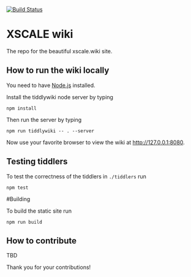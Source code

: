 [![Build Status](https://travis-ci.org/XSCALE-Alliance/wiki.svg?branch=master)](https://travis-ci.org/XSCALE-Alliance/wiki)

# XSCALE wiki
The repo for the beautiful xscale.wiki site.

## How to run the wiki locally

You need to have [Node.js] installed.

Install the tiddlywiki node server by typing
```
npm install
```

Then run the server by typing
```
npm run tiddlywiki -- . --server
```

Now use your favorite browser to view the wiki at http://127.0.0.1:8080.

## Testing tiddlers

To test the correctness of the tiddlers in `./tiddlers` run
```
npm test
```

#Building

To build the static site run
```
npm run build
```

## How to contribute

TBD

Thank you for your contributions!

 [Node.js]: https://nodejs.org/
 [Contributing]: http://127.0.0.1:8080/#Contributing
 [Contributors]: http://127.0.0.1:8080/#Contributors
 [editing the wiki]: http://127.0.0.1:8080/#Editing%20the%20Wiki
